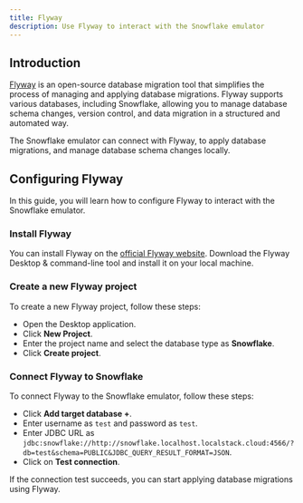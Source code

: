 ```yaml
---
title: Flyway
description: Use Flyway to interact with the Snowflake emulator
---
```




## Introduction

[Flyway](https://flywaydb.org/) is an open-source database migration tool that simplifies the process of managing and applying database migrations. Flyway supports various databases, including Snowflake, allowing you to manage database schema changes, version control, and data migration in a structured and automated way.

The Snowflake emulator can connect with Flyway, to apply database migrations, and manage database schema changes locally.

## Configuring Flyway

In this guide, you will learn how to configure Flyway to interact with the Snowflake emulator.

### Install Flyway

You can install Flyway on the [official Flyway website](https://flywaydb.org/download/). Download the Flyway Desktop & command-line tool and install it on your local machine.

### Create a new Flyway project

To create a new Flyway project, follow these steps:

* Open the Desktop application.
* Click **New Project**.
* Enter the project name and select the database type as **Snowflake**.
* Click **Create project**.

### Connect Flyway to Snowflake

To connect Flyway to the Snowflake emulator, follow these steps:

* Click **Add target database +**.
* Enter username as `test` and password as `test`.
* Enter JDBC URL as `jdbc:snowflake://http://snowflake.localhost.localstack.cloud:4566/?db=test&schema=PUBLIC&JDBC_QUERY_RESULT_FORMAT=JSON`.
* Click on **Test connection**.

If the connection test succeeds, you can start applying database migrations using Flyway.